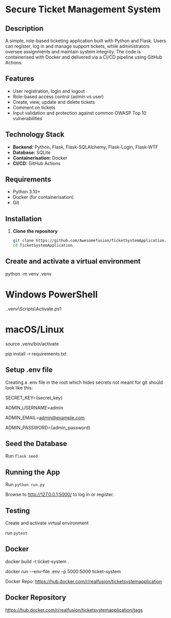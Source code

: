 # Secure Ticket Management System

## Description
A simple, role-based ticketing application built with Python and Flask. Users can register, log in and manage support tickets, while administrators oversee assignments and maintain system integrity. The code is containerised with Docker and delivered via a CI/CD pipeline using GitHub Actions.

## Features
- User registration, login and logout
- Role-based access control (admin vs user)
- Create, view, update and delete tickets
- Comment on tickets
- Input validation and protection against common OWASP Top 10 vulnerabilities

## Technology Stack
- **Backend:** Python, Flask, Flask-SQLAlchemy, Flask-Login, Flask-WTF
- **Database:** SQLite
- **Containerisation:** Docker
- **CI/CD:** GitHub Actions

## Requirements
- Python 3.10+
- Docker (for containerisation)
- Git

## Installation
1. **Clone the repository**
   ```bash
   git clone https://github.com/Awesomefusion/TicketSystemApplication.git
   cd TicketSystemApplication

## Create and activate a virtual environment

python -m venv .venv
# Windows PowerShell
.\.venv\Scripts\Activate.ps1
# macOS/Linux
source .venv/bin/activate

pip install -r requirements.txt

## Setup .env file

Creating a .env file in the root which hides secrets not meant for git should look like this:

SECRET_KEY={secret_key}

ADMIN_USERNAME=admin

ADMIN_EMAIL=admin@example.com

ADMIN_PASSWORD={admin_password}

## Seed the Database

Run `flask seed`

## Running the App

Run `python run.py`

Browse to http://127.0.0.1:5000/ to log in or register.

## Testing

Create and activate virtual environment

run `pytest`

## Docker

docker build -t ticket-system .

docker run --env-file .env -p 5000:5000 ticket-system

Docker Repo: https://hub.docker.com/r/realfusion/ticketsystemapplication

## Docker Repository

https://hub.docker.com/r/realfusion/ticketsystemapplication/tags
